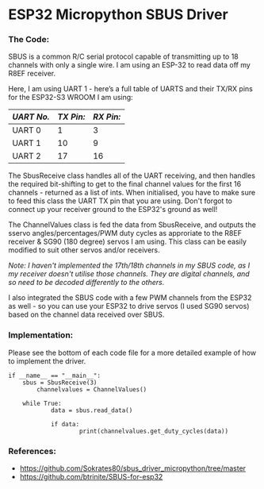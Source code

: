 # ESP32 Micropython SBUS Driver #

### The Code: ###
SBUS is a common R/C serial protocol capable of transmitting up to 18 channels with only a single wire. I am using an ESP-32 to read data off my R8EF receiver.

Here, I am using UART 1 - here’s a full table of UARTS and their TX/RX pins for the ESP32-S3 WROOM I am using:

| *UART No.* | *TX Pin:* | *RX Pin:* |
|----------|---------|---------|
|  UART 0  |    1    |    3    |
|  UART 1  |   10    |    9    |
|  UART 2  |   17    |   16    |

The SbusReceive class handles all of the UART receiving, and then handles the required bit-shifting to get to the final channel values for the first 16 channels - returned as a list of ints. When initialised, you have to make sure to feed this class the UART TX pin that you are using. Don't forgot to connect up your receiver ground to the ESP32's ground as well!

The ChannelValues class is fed the data from SbusReceive, and outputs the sservo angles/percentages/PWM duty cycles as approriate to the R8EF receiver & SG90 (180 degree) servos I am using. This class can be easily modified to suit other servos and/or receivers.

*Note: I haven't implemented the 17th/18th channels in my SBUS code, as I my receiver doesn't utilise those channels. They are digital channels, and so need to be decoded differently to the others.*

I also integrated the SBUS code with a few PWM channels from the ESP32 as well - so you can use your ESP32 to drive servos (I used SG90 servos) based on the channel data received over SBUS.

### Implementation: ###

Please see the bottom of each code file for a more detailed example of how to implement the driver.

```python3
if __name__ == "__main__":
	sbus = SbusReceive(3)
    	channelvalues = ChannelValues()
	
	while True:
        	data = sbus.read_data()
        
        	if data:
            		print(channelvalues.get_duty_cycles(data))
```

### References: ###
 - <https://github.com/Sokrates80/sbus_driver_micropython/tree/master>
 - <https://github.com/btrinite/SBUS-for-esp32>